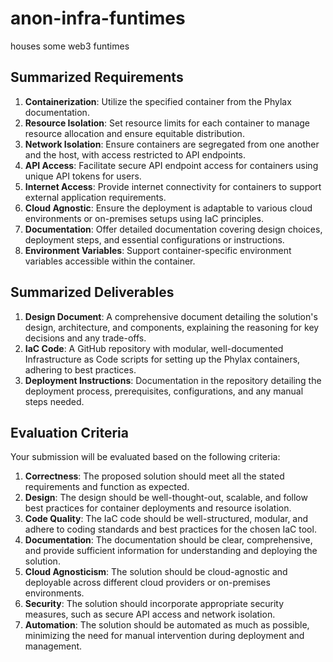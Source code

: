 # anon-infra-funtimes
houses some web3 funtimes

## Summarized Requirements

1. **Containerization**: Utilize the specified container from the Phylax documentation.
2. **Resource Isolation**: Set resource limits for each container to manage resource allocation and ensure equitable distribution.
3. **Network Isolation**: Ensure containers are segregated from one another and the host, with access restricted to API endpoints.
4. **API Access**: Facilitate secure API endpoint access for containers using unique API tokens for users.
5. **Internet Access**: Provide internet connectivity for containers to support external application requirements.
6. **Cloud Agnostic**: Ensure the deployment is adaptable to various cloud environments or on-premises setups using IaC principles.
7. **Documentation**: Offer detailed documentation covering design choices, deployment steps, and essential configurations or instructions.
8. **Environment Variables**: Support container-specific environment variables accessible within the container.


## Summarized Deliverables

1. **Design Document**: A comprehensive document detailing the solution's design, architecture, and components, explaining the reasoning for key decisions and any trade-offs.
2. **IaC Code**: A GitHub repository with modular, well-documented Infrastructure as Code scripts for setting up the Phylax containers, adhering to best practices.
3. **Deployment Instructions**: Documentation in the repository detailing the deployment process, prerequisites, configurations, and any manual steps needed.


## Evaluation Criteria

Your submission will be evaluated based on the following criteria:

1. **Correctness**: The proposed solution should meet all the stated requirements and function as expected.
2. **Design**: The design should be well-thought-out, scalable, and follow best practices for container deployments and resource isolation.
3. **Code Quality**: The IaC code should be well-structured, modular, and adhere to coding standards and best practices for the chosen IaC tool.
4. **Documentation**: The documentation should be clear, comprehensive, and provide sufficient information for understanding and deploying the solution.
5. **Cloud Agnosticism**: The solution should be cloud-agnostic and deployable across different cloud providers or on-premises environments.
6. **Security**: The solution should incorporate appropriate security measures, such as secure API access and network isolation.
7. **Automation**: The solution should be automated as much as possible, minimizing the need for manual intervention during deployment and management.